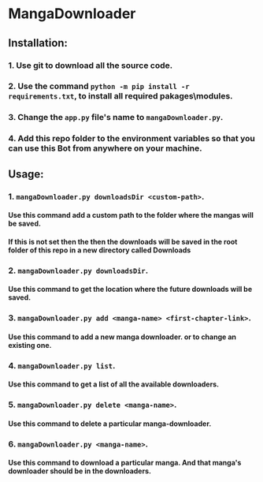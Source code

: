 # MangaDownloader

## Installation:

### 1. Use git to download all the source code.

### 2. Use the command `python -m pip install -r requirements.txt`, to install all required pakages\modules.

### 3. Change the `app.py` file's name to `mangaDownloader.py`.

### 4. Add this repo folder to the environment variables so that you can use this Bot from anywhere on your machine.


## Usage:

### 1. `mangaDownloader.py downloadsDir <custom-path>`.
#### Use this command add a custom path to the folder where the mangas will be saved. 
#### If this is not set then the then the downloads will be saved in the root folder of this repo in a new directory called Downloads

### 2. `mangaDownloader.py downloadsDir`.
#### Use this command to get the location where the future downloads will be saved.

### 3. `mangaDownloader.py add <manga-name> <first-chapter-link>`.
#### Use this command to add a new manga downloader. or to change an existing one.

### 4. `mangaDownloader.py list`.
#### Use this command to get a list of all the available downloaders.

### 5. `mangaDownloader.py delete <manga-name>`.
#### Use this command to delete a particular manga-downloader.

### 6. `mangaDownloader.py <manga-name>`.
#### Use this command to download a particular manga. And that manga's downloader should be in the downloaders.
